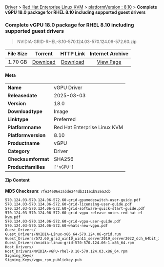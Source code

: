 
[Driver](/README.md)  >  [Red Hat Enterprise Linux KVM](/index/Driver/Red_Hat_Enterprise_Linux_KVM.md)  >  [platformVersion : 8.10](/index/Driver/Red_Hat_Enterprise_Linux_KVM/8.10.md)  >  **Complete vGPU 18.0 package for RHEL 8.10 including supported guest drivers**


###    Complete vGPU 18.0 package for RHEL 8.10 including supported guest drivers

> NVIDIA-GRID-RHEL-8.10-570.124.03-570.124.06-572.60.zip   


| **File Size** | **Torrent**  | **HTTP Link** | **Internet Archive** |
|:-------------:|:------------:|:-------------:|:--------------------:|
| 1.70 GB |  [Download](https://archive.org/download/nvgpu_NVIDIA-GRID-RHEL-8.10-570.124.03-570.124.06-572.60.zip/nvgpu_NVIDIA-GRID-RHEL-8.10-570.124.03-570.124.06-572.60.zip_archive.torrent)       | [Download](https://archive.org/compress/nvgpu_NVIDIA-GRID-RHEL-8.10-570.124.03-570.124.06-572.60.zip) | [View Page](https://archive.org/details/nvgpu_NVIDIA-GRID-RHEL-8.10-570.124.03-570.124.06-572.60.zip)       |

#### Meta

<table>
<tr><td><strong>Name</strong></td><td>vGPU Driver</td></tr>
<tr><td><strong>Releasedate</strong></td><td>2025-03-03</td></tr>
<tr><td><strong>Version</strong></td><td>18.0</td></tr>
<tr><td><strong>Downloadtype</strong></td><td>Image</td></tr>
<tr><td><strong>Linktype</strong></td><td>Preferred</td></tr>
<tr><td><strong>Platformname</strong></td><td>Red Hat Enterprise Linux KVM</td></tr>
<tr><td><strong>Platformversion</strong></td><td>8.10</td></tr>
<tr><td><strong>Productname</strong></td><td>vGPU</td></tr>
<tr><td><strong>Category</strong></td><td>Driver</td></tr>
<tr><td><strong>Checksumformat</strong></td><td>SHA256</td></tr>
<tr><td><strong>Productfamilies</strong></td><td><code>['vGPU']</code></td></tr>
</table>

#### Zip Content

**MD5 Checksum**: `7fe34e06e3abde244db311e1b92ea3cb`

```text
570.124.03-570.124.06-572.60-grid-gpumodeswitch-user-guide.pdf
570.124.03-570.124.06-572.60-grid-licensing-user-guide.pdf
570.124.03-570.124.06-572.60-grid-software-quick-start-guide.pdf
570.124.03-570.124.06-572.60-grid-vgpu-release-notes-red-hat-el-kvm.pdf
570.124.03-570.124.06-572.60-grid-vgpu-user-guide.pdf
570.124.03-570.124.06-572.60-whats-new-vgpu.pdf
Guest_Drivers/
Guest_Drivers/NVIDIA-Linux-x86_64-570.124.06-grid.run
Guest_Drivers/572.60_grid_win10_win11_server2019_server2022_dch_64bit_international.exe
Guest_Drivers/nvidia-linux-grid-570-570.124.06-1.x86_64.rpm
Host_Drivers/
Host_Drivers/NVIDIA-vGPU-rhel-8.10-570.124.03.x86_64.rpm
Signing_Keys/
Signing_Keys/vgpu_rpm_publickey.pub
```